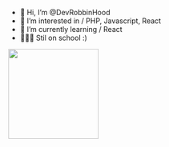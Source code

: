 - 👋 Hi, I’m @DevRobbinHood
- 👀 I’m interested in / PHP, Javascript, React 
- 🌱 I’m currently learning / React
- 👨🏼‍💻 Stil on school :)

<img height="180em" src="https://github-readme-stats.vercel.app/api?username=Gapur&show_icons=true&hide_border=true&&count_private=true&include_all_commits=true" />

